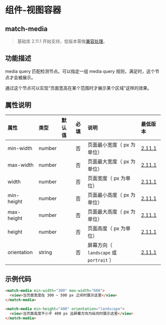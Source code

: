 # 组件-视图容器



## match-media

> 基础库 2.11.1 开始支持，低版本需做[兼容处理](https://developers.weixin.qq.com/miniprogram/dev/framework/compatibility.html)。

## 功能描述

media query 匹配检测节点。可以指定一组 media query 规则，满足时，这个节点才会被展示。

通过这个节点可以实现“页面宽高在某个范围时才展示某个区域”这样的效果。

## 属性说明

| 属性        | 类型   | 默认值 | 必填 | 说明                                    | 最低版本                                                     |
| :---------- | :----- | :----- | :--- | :-------------------------------------- | :----------------------------------------------------------- |
| min-width   | number |        | 否   | 页面最小宽度（ px 为单位）              | [2.11.1](https://developers.weixin.qq.com/miniprogram/dev/framework/compatibility.html) |
| max-width   | number |        | 否   | 页面最大宽度（ px 为单位）              | [2.11.1](https://developers.weixin.qq.com/miniprogram/dev/framework/compatibility.html) |
| width       | number |        | 否   | 页面宽度（ px 为单位）                  | [2.11.1](https://developers.weixin.qq.com/miniprogram/dev/framework/compatibility.html) |
| min-height  | number |        | 否   | 页面最小高度（ px 为单位）              | [2.11.1](https://developers.weixin.qq.com/miniprogram/dev/framework/compatibility.html) |
| max-height  | number |        | 否   | 页面最大高度（ px 为单位）              | [2.11.1](https://developers.weixin.qq.com/miniprogram/dev/framework/compatibility.html) |
| height      | number |        | 否   | 页面高度（ px 为单位）                  | [2.11.1](https://developers.weixin.qq.com/miniprogram/dev/framework/compatibility.html) |
| orientation | string |        | 否   | 屏幕方向（ `landscape` 或 `portrait` ） | [2.11.1](https://developers.weixin.qq.com/miniprogram/dev/framework/compatibility.html) |

## 示例代码

```html
<match-media min-width="300" max-width="600">
  <view>当页面宽度在 300 ~ 500 px 之间时展示这里</view>
</match-media>

<match-media min-height="400" orientation="landscape">
  <view>当页面高度不小于 400 px 且屏幕方向为纵向时展示这里</view>
</match-media>
```